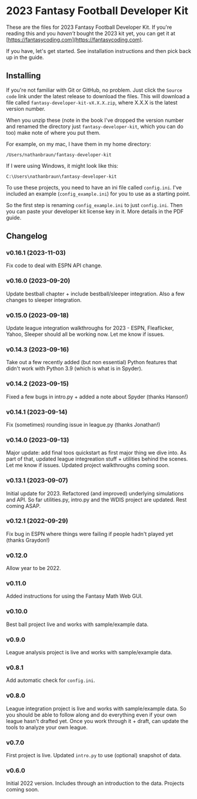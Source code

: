 # 2023 Fantasy Football Developer Kit
These are the files for 2023 Fantasy Football Developer Kit. If you're reading
this and you *haven't* bought the 2023 kit yet, you can get it at
[https://fantasycoding.com](https://fantasycoding.com).

If you have, let's get started.  See installation instructions and then pick
back up in the guide.

## Installing
If you're not familiar with Git or GitHub, no problem. Just click the `Source
code` link under the latest release to download the files.  This will download
a file called `fantasy-developer-kit-vX.X.X.zip`, where X.X.X is the latest version
number.

When you unzip these (note in the book I've dropped the version number and
renamed the directory just `fantasy-developer-kit`, which you can do too) make
note of where you put them.

For example, on my mac, I have them in my home directory:

`/Users/nathanbraun/fantasy-developer-kit`

If I were using Windows, it might look like this:

`C:\Users\nathanbraun\fantasy-developer-kit`

To use these projects, you need to have an ini file called `config.ini`. I've
included an example (`config_example.ini`) for you to use as a starting point.

So the first step is renaming `config_example.ini` to just `config.ini`. Then
you can paste your developer kit license key in it. More details in the PDF
guide.

## Changelog
### v0.16.1 (2023-11-03)
Fix code to deal with ESPN API change.

### v0.16.0 (2023-09-20)
Update bestball chapter + include bestball/sleeper integration. Also a few
changes to sleeper integration.

### v0.15.0 (2023-09-18)
Update league integration walkthroughs for 2023 - ESPN, Fleaflicker, Yahoo,
Sleeper should all be working now. Let me know if issues.

### v0.14.3 (2023-09-16)
Take out a few recently added (but non essential) Python features that didn't
work with Python 3.9 (which is what is in Spyder).

### v0.14.2 (2023-09-15)
Fixed a few bugs in intro.py + added a note about Spyder (thanks Hanson!)

### v0.14.1 (2023-09-14)
Fix (sometimes) rounding issue in league.py (thanks Jonathan!)

### v0.14.0 (2023-09-13)
Major update: add final toos quickstart as first major thing we dive into. As
part of that, updated league integreation stuff + utilities behind the scenes.
Let me know if issues. Updated project walkthroughs coming soon.

### v0.13.1 (2023-09-07)
Initial update for 2023. Refactored (and improved) underlying simulations and
API. So far utilities.py, intro.py and the WDIS project are updated. Rest
coming ASAP.

### v0.12.1 (2022-09-29)
Fix bug in ESPN where things were failing if people hadn't played yet (thanks
Graydon!)

### v0.12.0
Allow year to be 2022.

### v0.11.0
Added instructions for using the Fantasy Math Web GUI.

### v0.10.0
Best ball project live and works with sample/example data.

### v0.9.0
League analysis project is live and works with sample/example data.

### v0.8.1
Add automatic check for `config.ini`.

### v0.8.0
League integration project is live and works with sample/example data. So you
should be able to follow along and do everything even if your own league hasn't
drafted yet. Once you work through it + draft, can update the tools to analyze
your own league.

### v0.7.0 
First project is live. Updated `intro.py` to use (optional) snapshot of data.

### v0.6.0 
Initial 2022 version. Includes through an introduction to the data. Projects
coming soon.
